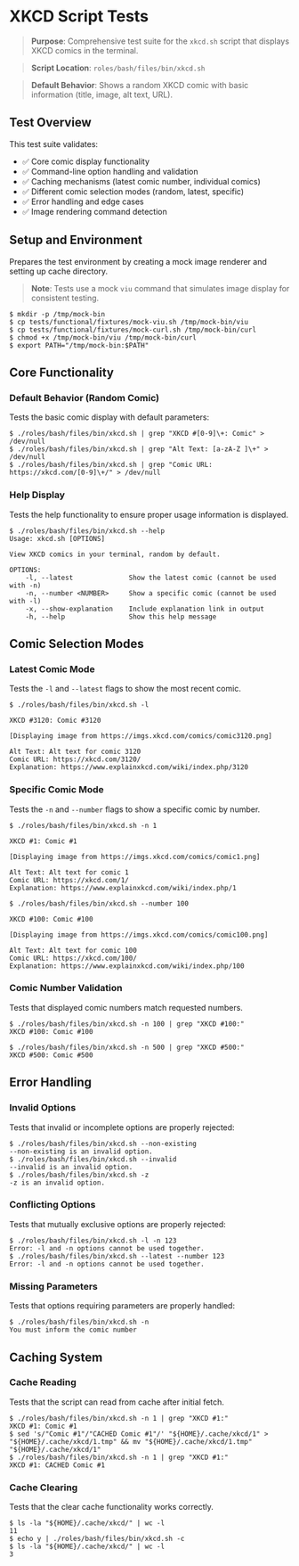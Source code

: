 # XKCD Script Tests

> **Purpose**: Comprehensive test suite for the `xkcd.sh` script that displays XKCD comics in the terminal.

> **Script Location**: `roles/bash/files/bin/xkcd.sh`

> **Default Behavior**: Shows a random XKCD comic with basic information (title, image, alt text, URL).

## Test Overview

This test suite validates:
- ✅ Core comic display functionality
- ✅ Command-line option handling and validation
- ✅ Caching mechanisms (latest comic number, individual comics)
- ✅ Different comic selection modes (random, latest, specific)
- ✅ Error handling and edge cases
- ✅ Image rendering command detection

## Setup and Environment

Prepares the test environment by creating a mock image renderer and setting up cache directory.

> **Note**: Tests use a mock `viu` command that simulates image display for consistent testing.

	$ mkdir -p /tmp/mock-bin
	$ cp tests/functional/fixtures/mock-viu.sh /tmp/mock-bin/viu
	$ cp tests/functional/fixtures/mock-curl.sh /tmp/mock-bin/curl
	$ chmod +x /tmp/mock-bin/viu /tmp/mock-bin/curl
	$ export PATH="/tmp/mock-bin:$PATH"

## Core Functionality

### Default Behavior (Random Comic)

Tests the basic comic display with default parameters:

	$ ./roles/bash/files/bin/xkcd.sh | grep "XKCD #[0-9]\+: Comic" > /dev/null
	$ ./roles/bash/files/bin/xkcd.sh | grep "Alt Text: [a-zA-Z ]\+" > /dev/null
	$ ./roles/bash/files/bin/xkcd.sh | grep "Comic URL: https://xkcd.com/[0-9]\+/" > /dev/null

### Help Display

Tests the help functionality to ensure proper usage information is displayed.

	$ ./roles/bash/files/bin/xkcd.sh --help
	Usage: xkcd.sh [OPTIONS]
	
	View XKCD comics in your terminal, random by default.
	
	OPTIONS:
	    -l, --latest              Show the latest comic (cannot be used with -n)
	    -n, --number <NUMBER>     Show a specific comic (cannot be used with -l)
	    -x, --show-explanation    Include explanation link in output
	    -h, --help                Show this help message
	
## Comic Selection Modes

### Latest Comic Mode

Tests the `-l` and `--latest` flags to show the most recent comic.

	$ ./roles/bash/files/bin/xkcd.sh -l
	
	XKCD #3120: Comic #3120
	
	[Displaying image from https://imgs.xkcd.com/comics/comic3120.png]
	
	Alt Text: Alt text for comic 3120
	Comic URL: https://xkcd.com/3120/
	Explanation: https://www.explainxkcd.com/wiki/index.php/3120
	
### Specific Comic Mode

Tests the `-n` and `--number` flags to show a specific comic by number.

	$ ./roles/bash/files/bin/xkcd.sh -n 1
	
	XKCD #1: Comic #1
	
	[Displaying image from https://imgs.xkcd.com/comics/comic1.png]
	
	Alt Text: Alt text for comic 1
	Comic URL: https://xkcd.com/1/
	Explanation: https://www.explainxkcd.com/wiki/index.php/1
	
	$ ./roles/bash/files/bin/xkcd.sh --number 100
	
	XKCD #100: Comic #100
	
	[Displaying image from https://imgs.xkcd.com/comics/comic100.png]
	
	Alt Text: Alt text for comic 100
	Comic URL: https://xkcd.com/100/
	Explanation: https://www.explainxkcd.com/wiki/index.php/100
	
### Comic Number Validation

Tests that displayed comic numbers match requested numbers.

	$ ./roles/bash/files/bin/xkcd.sh -n 100 | grep "XKCD #100:"
	XKCD #100: Comic #100

	$ ./roles/bash/files/bin/xkcd.sh -n 500 | grep "XKCD #500:"
	XKCD #500: Comic #500

## Error Handling

### Invalid Options

Tests that invalid or incomplete options are properly rejected:

	$ ./roles/bash/files/bin/xkcd.sh --non-existing
	--non-existing is an invalid option.
	$ ./roles/bash/files/bin/xkcd.sh --invalid
	--invalid is an invalid option.
	$ ./roles/bash/files/bin/xkcd.sh -z
	-z is an invalid option.

### Conflicting Options

Tests that mutually exclusive options are properly rejected:

	$ ./roles/bash/files/bin/xkcd.sh -l -n 123
	Error: -l and -n options cannot be used together.
	$ ./roles/bash/files/bin/xkcd.sh --latest --number 123
	Error: -l and -n options cannot be used together.

### Missing Parameters

Tests that options requiring parameters are properly handled:

	$ ./roles/bash/files/bin/xkcd.sh -n
	You must inform the comic number

## Caching System

### Cache Reading

Tests that the script can read from cache after initial fetch.

	$ ./roles/bash/files/bin/xkcd.sh -n 1 | grep "XKCD #1:"
	XKCD #1: Comic #1
	$ sed 's/"Comic #1"/"CACHED Comic #1"/' "${HOME}/.cache/xkcd/1" > "${HOME}/.cache/xkcd/1.tmp" && mv "${HOME}/.cache/xkcd/1.tmp" "${HOME}/.cache/xkcd/1"
	$ ./roles/bash/files/bin/xkcd.sh -n 1 | grep "XKCD #1:"
	XKCD #1: CACHED Comic #1

### Cache Clearing

Tests that the clear cache functionality works correctly.

	$ ls -la "${HOME}/.cache/xkcd/" | wc -l
	11
	$ echo y | ./roles/bash/files/bin/xkcd.sh -c
	$ ls -la "${HOME}/.cache/xkcd/" | wc -l
	3
